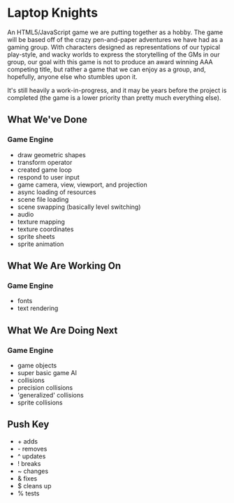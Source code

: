 # Laptop Knights
An HTML5/JavaScript game we are putting together as a hobby.
The game will be based off of the crazy pen-and-paper adventures
we have had as a gaming group. With characters designed as
representations of our typical play-style, and wacky worlds
to express the storytelling of the GMs in our group, our goal
with this game is not to produce an award winning AAA competing
title, but rather a game that we can enjoy as a group, and,
hopefully, anyone else who stumbles upon it.

It's still heavily a work-in-progress, and it may be years
before the project is completed (the game is a lower
priority than pretty much everything else).

## What We've Done
### Game Engine
* draw geometric shapes
* transform operator
* created game loop
* respond to user input
* game camera, view, viewport, and projection
* async loading of resources
* scene file loading
* scene swapping (basically level switching)
* audio
* texture mapping
* texture coordinates
* sprite sheets
* sprite animation

## What We Are Working On
### Game Engine
* fonts
* text rendering

## What We Are Doing Next
### Game Engine
* game objects
* super basic game AI
* collisions
* precision collisions
* 'generalized' collisions
* sprite collisions

## Push Key
* \+ adds
* \- removes
* ^ updates
* ! breaks
* ~ changes
* & fixes
* $ cleans up
* % tests
